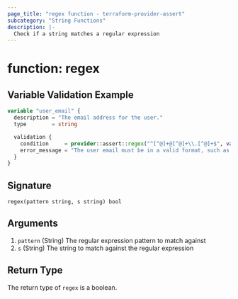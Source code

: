 ```yaml
---
page_title: "regex function - terraform-provider-assert"
subcategory: "String Functions"
description: |-
  Check if a string matches a regular expression
---
```


# function: regex





## Variable Validation Example

```terraform
variable "user_email" {
  description = "The email address for the user."
  type        = string

  validation {
    condition     = provider::assert::regex("^[^@]+@[^@]+\\.[^@]+$", var.user_email)
    error_message = "The user email must be in a valid format, such as 'name@domain.tld'."
  }
}
```

## Signature

<!-- signature generated by tfplugindocs -->
```text
regex(pattern string, s string) bool
```

## Arguments

<!-- arguments generated by tfplugindocs -->
1. `pattern` (String) The regular expression pattern to match against
1. `s` (String) The string to match against the regular expression


## Return Type

The return type of `regex` is a boolean.

